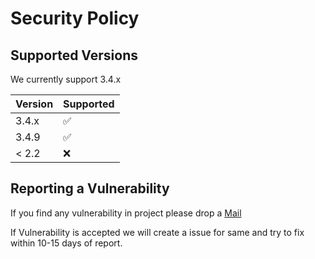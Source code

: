 # Security Policy

## Supported Versions

We currently support 3.4.x

| Version | Supported          |
| ------- | ------------------ |
| 3.4.x   | :white_check_mark: |
| 3.4.9   | :white_check_mark: |
| < 2.2   | :x:                |

## Reporting a Vulnerability

If you find any vulnerability in project please drop a [Mail](mailto:support.getautoclicker@gmail.com?subject=[Vulnerability%20Found])

If Vulnerability is accepted we will create a issue for same and try to fix within 10-15 days of report.
